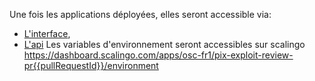 Une fois les applications déployées, elles seront accessible via:
- [L'interface](https://pix-exploit-front-review-pr{{pullRequestId}}.osc-fr1.scalingo.io),
- [L'api](https://pix-exploit-api-review-pr{{pullRequestId}}.osc-fr1.scalingo.io)
Les variables d'environnement seront accessibles sur scalingo https://dashboard.scalingo.com/apps/osc-fr1/pix-exploit-review-pr{{pullRequestId}}/environment
